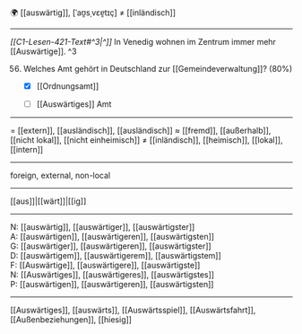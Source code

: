 🌍 [[auswärtig]], [ˈaʊ̯sˌvɛɐ̯tɪç] ≠ [[inländisch]]

---
*[[C1-Lesen-421-Text#^3|^]]* In Venedig wohnen im Zentrum immer mehr [[Auswärtige]]. ^3


56. Welches Amt gehört in Deutschland zur [[Gemeindeverwaltung]]? (80%)
	- [x] [[Ordnungsamt]]
	- [ ] [[Auswärtiges]] Amt



---
= [[extern]], [[ausländisch]], [[ausländisch]]
≈ [[fremd]], [[außerhalb]], [[nicht lokal]], [[nicht einheimisch]]
≠ [[inländisch]], [[heimisch]], [[lokal]], [[intern]]

---
foreign, external, non-local

---
[[aus]]|[[wärt]]|[[ig]]

---
N: [[auswärtig]], [[auswärtiger]], [[auswärtigster]]  
A: [[auswärtigen]], [[auswärtigeren]], [[auswärtigsten]]  
G: [[auswärtiger]], [[auswärtigeren]], [[auswärtigster]]  
D: [[auswärtigem]], [[auswärtigerem]], [[auswärtigstem]]  
F: [[Auswärtige]], [[auswärtigere]], [[auswärtigste]]  
N: [[Auswärtiges]], [[auswärtigeres]], [[auswärtigstes]]  
P: [[auswärtigen]], [[auswärtigeren]], [[auswärtigsten]]  

---
[[Auswärtiges]], [[auswärts]], [[Auswärtsspiel]], [[Auswärtsfahrt]], [[Außenbeziehungen]], [[hiesig]]